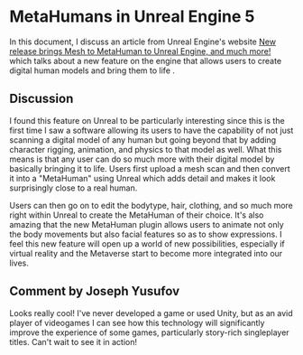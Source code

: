 # MetaHumans in Unreal Engine 5
In this document, I discuss an article from Unreal Engine's website [New release brings Mesh to MetaHuman to Unreal Engine, and much more!](https://www.unrealengine.com/en-US/blog/new-release-brings-mesh-to-metahuman-to-unreal-engine-and-much-more) which talks about a new feature on the engine that allows users to create digital human models and bring them to life .

## Discussion
I found this feature on Unreal to be particularly interesting since this is the first time I saw a software allowing its users to have the capability of not just scanning a digital model of any human but going beyond that by adding character rigging, animation, and physics to that model as well. What this means is that any user can do so much more with their digital model by basically bringing it to life. Users first upload a mesh scan and then convert it into a "MetaHuman" using Unreal which adds detail and makes it look surprisingly close to a real human.

Users can then go on to edit the bodytype, hair, clothing, and so much more right within Unreal to create the MetaHuman of their choice. It's also amazing that the new MetaHuman plugin allows users to animate not only the body movements but also facial features so as to show expressions. I feel this new feature will open up a world of new possibilities, especially if virtual reality and the Metaverse start to become more integrated into our lives.

## Comment by Joseph Yusufov
Looks really cool! I've never developed a game or used Unity, but as an avid player of videogames I can see how this technology will significantly improve the experience of some games, particularly story-rich singleplayer titles. Can't wait to see it in action!